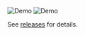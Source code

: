 <img alt="Demo" src="http://imgur.com/ikTczyR.png" /> <img alt="Demo" src="http://imgur.com/cYwB7Il.png" />

See [releases](https://github.com/engineerchef/Popular-Movies-2-App) for details.
